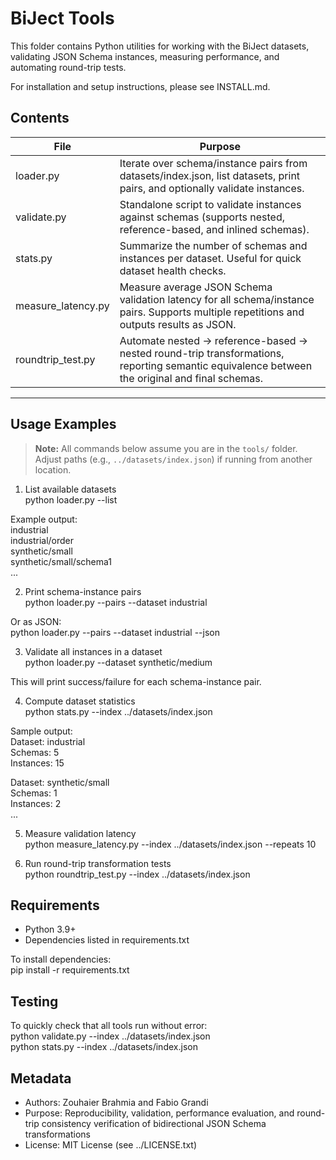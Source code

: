 # BiJect Tools

This folder contains Python utilities for working with the BiJect datasets, validating JSON Schema instances, measuring performance, and automating round-trip tests.

For installation and setup instructions, please see INSTALL.md.

## Contents
File	                 |   Purpose
-------------------------|------------------------------------------------------------------------------------------------------------------------------------------------
loader.py	             |   Iterate over schema/instance pairs from datasets/index.json, list datasets, print pairs, and optionally validate instances.
validate.py	             |   Standalone script to validate instances against schemas (supports nested, reference-based, and inlined schemas).
stats.py	             |   Summarize the number of schemas and instances per dataset. Useful for quick dataset health checks.
measure_latency.py	     |   Measure average JSON Schema validation latency for all schema/instance pairs. Supports multiple repetitions and outputs results as JSON.
roundtrip_test.py	     |   Automate nested → reference-based → nested round-trip transformations, reporting semantic equivalence between the original and final schemas.                      
--------------------------------------------------------------------------------------------------------------------------------------------------------------------------

## Usage Examples

> **Note:** All commands below assume you are in the `tools/` folder.  
> Adjust paths (e.g., `../datasets/index.json`) if running from another location.


1. List available datasets  
python loader.py --list

Example output:  
industrial  
industrial/order  
synthetic/small  
synthetic/small/schema1  
...

2. Print schema-instance pairs  
python loader.py --pairs --dataset industrial

Or as JSON:  
python loader.py --pairs --dataset industrial --json

3. Validate all instances in a dataset  
python loader.py --dataset synthetic/medium

This will print success/failure for each schema-instance pair.

4. Compute dataset statistics  
python stats.py --index ../datasets/index.json

Sample output:  
Dataset: industrial  
  Schemas: 5  
  Instances: 15  

Dataset: synthetic/small  
  Schemas: 1  
  Instances: 2  
...

5. Measure validation latency  
python measure_latency.py --index ../datasets/index.json --repeats 10

6. Run round-trip transformation tests  
python roundtrip_test.py --index ../datasets/index.json

## Requirements

- Python 3.9+
- Dependencies listed in requirements.txt

To install dependencies:   
pip install -r requirements.txt

## Testing

To quickly check that all tools run without error:  
python validate.py --index ../datasets/index.json  
python stats.py --index ../datasets/index.json

## Metadata
- Authors: Zouhaier Brahmia and Fabio Grandi
- Purpose: Reproducibility, validation, performance evaluation, and round-trip consistency verification of bidirectional JSON Schema transformations
- License: MIT License (see ../LICENSE.txt)

